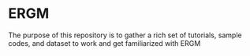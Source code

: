 # ERGM
The purpose of this repository is to gather a rich set of tutorials, sample codes, and dataset to work and get familiarized with ERGM
